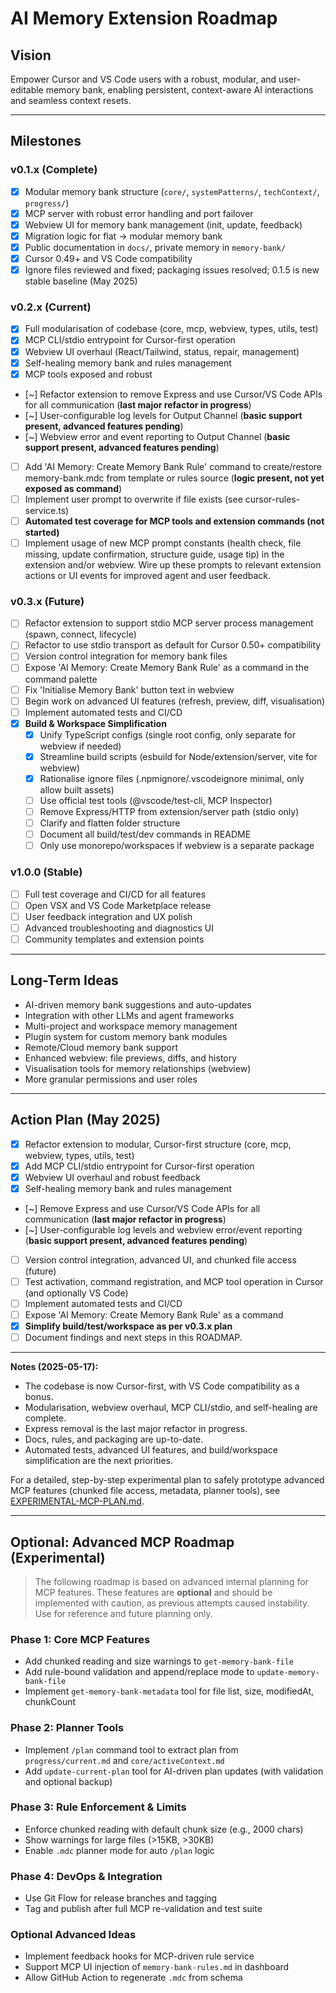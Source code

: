 # AI Memory Extension Roadmap

## Vision

Empower Cursor and VS Code users with a robust, modular, and user-editable memory bank, enabling persistent, context-aware AI interactions and seamless context resets.

---

## Milestones

### v0.1.x (Complete)

- [x] Modular memory bank structure (`core/`, `systemPatterns/`, `techContext/`, `progress/`)
- [x] MCP server with robust error handling and port failover
- [x] Webview UI for memory bank management (init, update, feedback)
- [x] Migration logic for flat → modular memory bank
- [x] Public documentation in `docs/`, private memory in `memory-bank/`
- [x] Cursor 0.49+ and VS Code compatibility
- [x] Ignore files reviewed and fixed; packaging issues resolved; 0.1.5 is new stable baseline (May 2025)

### v0.2.x (Current)

- [x] Full modularisation of codebase (core, mcp, webview, types, utils, test)
- [x] MCP CLI/stdio entrypoint for Cursor-first operation
- [x] Webview UI overhaul (React/Tailwind, status, repair, management)
- [x] Self-healing memory bank and rules management
- [x] MCP tools exposed and robust
- [~] Refactor extension to remove Express and use Cursor/VS Code APIs for all communication (**last major refactor in progress**)
- [~] User-configurable log levels for Output Channel (**basic support present, advanced features pending**)
- [~] Webview error and event reporting to Output Channel (**basic support present, advanced features pending**)
- [ ] Add 'AI Memory: Create Memory Bank Rule' command to create/restore memory-bank.mdc from template or rules source (**logic present, not yet exposed as command**)
- [ ] Implement user prompt to overwrite if file exists (see cursor-rules-service.ts)
- [ ] **Automated test coverage for MCP tools and extension commands (not started)**
- [ ] Implement usage of new MCP prompt constants (health check, file missing, update confirmation, structure guide, usage tip) in the extension and/or webview. Wire up these prompts to relevant extension actions or UI events for improved agent and user feedback.

### v0.3.x (Future)

- [ ] Refactor extension to support stdio MCP server process management (spawn, connect, lifecycle)
- [ ] Refactor to use stdio transport as default for Cursor 0.50+ compatibility
- [ ] Version control integration for memory bank files
- [ ] Expose 'AI Memory: Create Memory Bank Rule' as a command in the command palette
- [ ] Fix 'Initialise Memory Bank' button text in webview
- [ ] Begin work on advanced UI features (refresh, preview, diff, visualisation)
- [ ] Implement automated tests and CI/CD
- [x] **Build & Workspace Simplification**
  - [x] Unify TypeScript configs (single root config, only separate for webview if needed)
  - [x] Streamline build scripts (esbuild for Node/extension/server, vite for webview)
  - [x] Rationalise ignore files (.npmignore/.vscodeignore minimal, only allow built assets)
  - [ ] Use official test tools (@vscode/test-cli, MCP Inspector)
  - [ ] Remove Express/HTTP from extension/server path (stdio only)
  - [ ] Clarify and flatten folder structure
  - [ ] Document all build/test/dev commands in README
  - [ ] Only use monorepo/workspaces if webview is a separate package

### v1.0.0 (Stable)

- [ ] Full test coverage and CI/CD for all features
- [ ] Open VSX and VS Code Marketplace release
- [ ] User feedback integration and UX polish
- [ ] Advanced troubleshooting and diagnostics UI
- [ ] Community templates and extension points

---

## Long-Term Ideas

- AI-driven memory bank suggestions and auto-updates
- Integration with other LLMs and agent frameworks
- Multi-project and workspace memory management
- Plugin system for custom memory bank modules
- Remote/Cloud memory bank support
- Enhanced webview: file previews, diffs, and history
- Visualisation tools for memory relationships (webview)
- More granular permissions and user roles

---

## Action Plan (May 2025)

- [x] Refactor extension to modular, Cursor-first structure (core, mcp, webview, types, utils, test)
- [x] Add MCP CLI/stdio entrypoint for Cursor-first operation
- [x] Webview UI overhaul and robust feedback
- [x] Self-healing memory bank and rules management
- [~] Remove Express and use Cursor/VS Code APIs for all communication (**last major refactor in progress**)
- [~] User-configurable log levels and webview error/event reporting (**basic support present, advanced features pending**)
- [ ] Version control integration, advanced UI, and chunked file access (future)
- [ ] Test activation, command registration, and MCP tool operation in Cursor (and optionally VS Code)
- [ ] Implement automated tests and CI/CD
- [ ] Expose 'AI Memory: Create Memory Bank Rule' as a command
- [x] **Simplify build/test/workspace as per v0.3.x plan**
- [ ] Document findings and next steps in this ROADMAP.

---

**Notes (2025-05-17):**

- The codebase is now Cursor-first, with VS Code compatibility as a bonus.
- Modularisation, webview overhaul, MCP CLI/stdio, and self-healing are complete.
- Express removal is the last major refactor in progress.
- Docs, rules, and packaging are up-to-date.
- Automated tests, advanced UI features, and build/workspace simplification are the next priorities.

For a detailed, step-by-step experimental plan to safely prototype advanced MCP features (chunked file access, metadata, planner tools), see [EXPERIMENTAL-MCP-PLAN.md](../experimental/EXPERIMENTAL-MCP-PLAN.md).

---

## Optional: Advanced MCP Roadmap (Experimental)

> The following roadmap is based on advanced internal planning for MCP features. These features are **optional** and should be implemented with caution, as previous attempts caused instability. Use for reference and future planning only.

### Phase 1: Core MCP Features

- Add chunked reading and size warnings to `get-memory-bank-file`
- Add rule-bound validation and append/replace mode to `update-memory-bank-file`
- Implement `get-memory-bank-metadata` tool for file list, size, modifiedAt, chunkCount

### Phase 2: Planner Tools

- Implement `/plan` command tool to extract plan from `progress/current.md` and `core/activeContext.md`
- Add `update-current-plan` tool for AI-driven plan updates (with validation and optional backup)

### Phase 3: Rule Enforcement & Limits

- Enforce chunked reading with default chunk size (e.g., 2000 chars)
- Show warnings for large files (>15KB, >30KB)
- Enable `.mdc` planner mode for auto `/plan` logic

### Phase 4: DevOps & Integration

- Use Git Flow for release branches and tagging
- Tag and publish after full MCP re-validation and test suite

### Optional Advanced Ideas

- Implement feedback hooks for MCP-driven rule service
- Support MCP UI injection of `memory-bank-rules.md` in dashboard
- Allow GitHub Action to regenerate `.mdc` from schema
